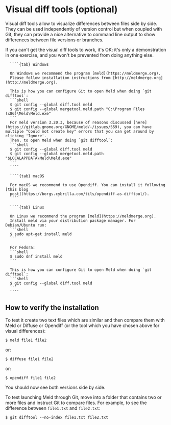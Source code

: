 # Visual diff tools (optional)

Visual diff tools allow to visualize differences between files side by side.
They can be used independently of version control but when coupled with Git,
they can provide a nice alternative to command line output to show differences
between file versions or branches.

If you can't get the visual diff tools to work, it's OK: it's only a
demonstration in one exercise, and you won't be prevented from doing
anything else.

`````{tabs}
  ````{tab} Windows

  On Windows we recommend the program [meld](https://meldmerge.org).
  Please follow installation instructions from [http://meldmerge.org](http://meldmerge.org).

  This is how you can configure Git to open Meld when doing `git difftool`:
  ```shell
  $ git config --global diff.tool meld
  $ git config --global mergetool.meld.path "C:\Program Files (x86)\Meld\Meld.exe"
  ```
  For meld version 3.20.3, because of reasons discussed [here](https://gitlab.gnome.org/GNOME/meld/-/issues/559), you can have multiple "Could not create key" errors that you can get around by clicking 'Ignore'.
  Then, to open Meld when doing `git difftool`:
  ```shell
  $ git config --global diff.tool meld
  $ git config --global mergetool.meld.path "$LOCALAPPDATA\Meld\Meld.exe"
  ```
  ````

  ````{tab} macOS

  For macOS we recommend to use Opendiff. You can install it following [this blog
  post](https://borgs.cybrilla.com/tils/opendiff-as-difftool/).
  ````

  ````{tab} Linux

  On Linux we recommend the program [meld](https://meldmerge.org).
  Install meld via your distribution package manager. For Debian/Ubuntu run:
  ```shell
  $ sudo apt-get install meld
  ```

  For Fedora:
  ```shell
  $ sudo dnf install meld
  ```

  This is how you can configure Git to open Meld when doing `git difftool`:
  ```shell
  $ git config --global diff.tool meld
  ```
  ````

``````

## How to verify the installation

To test it create two text files which are similar and then compare them
with Meld or Diffuse or Opendiff (or the tool which you have chosen above for visual
differences):
```shell
$ meld file1 file2
```
or:
```shell
$ diffuse file1 file2
```
or:
```shell
$ opendiff file1 file2
```

You should now see both versions side by side.

To test launching Meld through Git, move into a folder that contains two or more files and instruct Git to compare files.
For example, to see the difference between `file1.txt` and `file2.txt`:
```shell
$ git difftool --no-index file1.txt file2.txt
```
